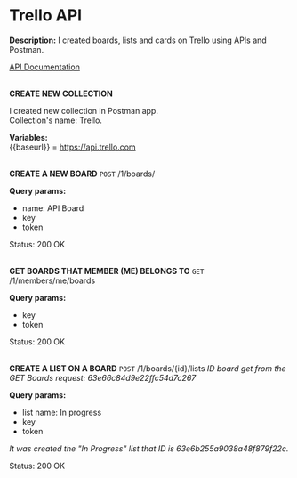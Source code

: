 # Trello API

**Description:** I created boards, lists and cards on Trello using APIs and Postman. 
<br>

<a href="https://developer.atlassian.com/cloud/trello/rest/api-group-actions/" target="_blank">API Documentation</a> 
<br><br>

**CREATE NEW COLLECTION**
<p>
I created new collection in Postman app. <br>
Collection's name: Trello. <br>
  
**Variables:** <br>
{{baseurl}} = https://api.trello.com <br><br>
  
**CREATE A NEW BOARD**
`POST` 
/1/boards/
<br>

**Query params:**
  - name: API Board
  - key
  - token

Status: 200 OK
<br><br>
  
**GET BOARDS THAT MEMBER (ME) BELONGS TO**
`GET`
/1/members/me/boards
<br>

**Query params:**
  - key
  - token

Status: 200 OK
<br><br>
  
**CREATE A LIST ON A BOARD**
`POST` 
/1/boards/{id}/lists
_ID board get from the GET Boards request: 63e66c84d9e22ffc54d7c267_
  
**Query params:**
- list name: In progress
- key
- token

_It was created the "In Progress" list that ID is 63e6b255a9038a48f879f22c._

Status: 200 OK <br><br>
